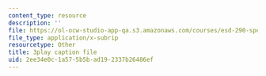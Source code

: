 ```yaml
---
content_type: resource
description: ''
file: https://ol-ocw-studio-app-qa.s3.amazonaws.com/courses/esd-290-special-topics-in-supply-chain-management-spring-2005/2ee34e0c1a575b5bad192337b26486ef_wvLUlPCbc5s.vtt
file_type: application/x-subrip
resourcetype: Other
title: 3play caption file
uid: 2ee34e0c-1a57-5b5b-ad19-2337b26486ef
---
```

